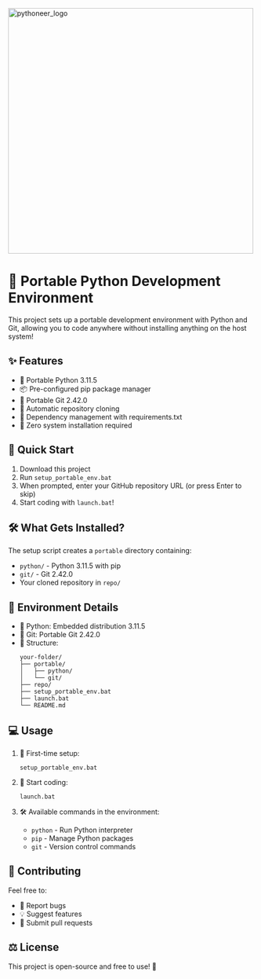 

<img width="500" height="500" alt="pythoneer_logo" src="https://github.com/user-attachments/assets/c10603fb-2703-4747-b2b0-e86c0592d4b6" />



# 🚀 Portable Python Development Environment

This project sets up a portable development environment with Python and Git, allowing you to code anywhere without installing anything on the host system! 

## ✨ Features

- 🐍 Portable Python 3.11.5
- 📦 Pre-configured pip package manager
- 🌿 Portable Git 2.42.0
- 🔄 Automatic repository cloning
- 📝 Dependency management with requirements.txt
- 🎯 Zero system installation required

## 🚀 Quick Start

1. Download this project
2. Run `setup_portable_env.bat`
3. When prompted, enter your GitHub repository URL (or press Enter to skip)
4. Start coding with `launch.bat`!

## 🛠️ What Gets Installed?

The setup script creates a `portable` directory containing:
- `python/` - Python 3.11.5 with pip
- `git/` - Git 2.42.0
- Your cloned repository in `repo/`

## 📝 Environment Details

- 🐍 Python: Embedded distribution 3.11.5
- 🌿 Git: Portable Git 2.42.0
- 📂 Structure:
  ```
  your-folder/
  ├── portable/
  │   ├── python/
  │   └── git/
  ├── repo/
  ├── setup_portable_env.bat
  ├── launch.bat
  └── README.md
  ```

## 💻 Usage

1. 🔧 First-time setup:
   ```batch
   setup_portable_env.bat
   ```

2. 🚀 Start coding:
   ```batch
   launch.bat
   ```

3. 🛠️ Available commands in the environment:
   - `python` - Run Python interpreter
   - `pip` - Manage Python packages
   - `git` - Version control commands

## 🤝 Contributing

Feel free to:
- 🐛 Report bugs
- 💡 Suggest features
- 🔀 Submit pull requests

## ⚖️ License

This project is open-source and free to use! 🎉
